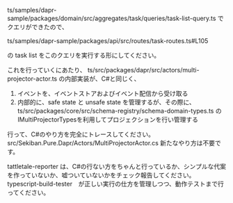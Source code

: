ts/samples/dapr-sample/packages/domain/src/aggregates/task/queries/task-list-query.ts
でクエリができたので、

ts/samples/dapr-sample/packages/api/src/routes/task-routes.ts#L105

の task list をこのクエリを実行する形にしてください。

これを行っていくにあたり、
ts/src/packages/dapr/src/actors/multi-projector-actor.ts
の内部実装が、C#と同じく、
1. イベントを、イベントストアおよびイベント配信から受け取る
2. 内部的に、safe state と unsafe state を管理するが、その際に、
ts/src/packages/core/src/schema-registry/schema-domain-types.ts
のIMultiProjectorTypesを利用してプロジェクションを行い管理する

行って、C#のやり方を完全にトレースしてください。
src/Sekiban.Pure.Dapr/Actors/MultiProjectorActor.cs
新たなやり方は不要です。

tattletale-reporter は、C#の行ない方をちゃんと行っているか、シンプルな代案を作っていないか、嘘ついていないかをチェック報告してください。
typescript-build-tester　が正しい実行の仕方を管理しつつ、動作テストまで行ってください。